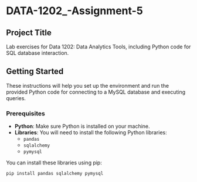 # DATA-1202_-Assignment-5

## Project Title
Lab exercises for Data 1202: Data Analytics Tools, including Python code for SQL database interaction.

## Getting Started
These instructions will help you set up the environment and run the provided Python code for connecting to a MySQL database and executing queries.

### Prerequisites
- **Python**: Make sure Python is installed on your machine.
- **Libraries**: You will need to install the following Python libraries:
  - `pandas`
  - `sqlalchemy`
  - `pymysql`

You can install these libraries using pip:

```bash
pip install pandas sqlalchemy pymysql
